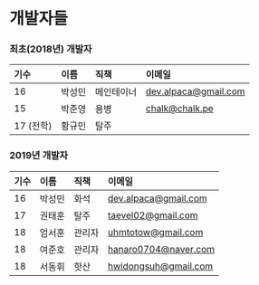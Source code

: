 # 개발자들

### 최초\(2018년\) 개발자

| 기수 | 이름 | 직책 | 이메일 |
| :--- | :--- | :--- | :--- |
| 16 | 박성민 | 메인테이너 | dev.alpaca@gmail.com |
| 15 | 박준영 | 용병 | chalk@chalk.pe |
| 17 \(전학\) | 황규민 | 탈주 |  |

### 2019년 개발자

| 기수 | 이름 | 직책 | 이메일 |
| :--- | :--- | :--- | :--- |
| 16 | 박성민 | 화석 | dev.alpaca@gmail.com |
| 17 | 권태훈 | 탈주 | taevel02@gmail.com |
| 18 | 엄서훈 | 관리자 | uhmtotow@gmail.com |
| 18 | 여준호 | 관리자 | hanaro0704@naver.com |
| 18 | 서동휘 | 핫산 | hwidongsuh@gmail.com |


